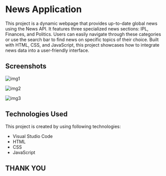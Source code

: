 # News Application
This project is a dynamic webpage that provides up-to-date global news using the News API. It features three specialized news sections: IPL, Finances, and Politics. Users can easily navigate through these categories or use the search bar to find news on specific topics of their choice. Built with HTML, CSS, and JavaScript, this project showcases how to integrate news data into a user-friendly interface.



## Screenshots
![img1](https://github.com/user-attachments/assets/5a0f31a1-28df-4f8c-802d-8a9bc0978843)

![img2](https://github.com/user-attachments/assets/979bebc5-816f-48a3-819a-34fb2d66f297)

![img3](https://github.com/user-attachments/assets/107903e1-10af-4829-a00e-83df7cd0dc14)



## Technologies Used

This project is created by using following
technologies:

- Visual Studio Code
- HTML
- CSS
- JavaScript


## THANK YOU

